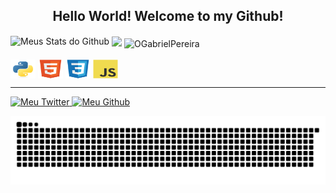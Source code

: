 
<h2 align="center"> Hello World! Welcome to my Github! </h2>

<div>
 
  <img align="center" src="https://github-readme-stats.vercel.app/api?username=OGabrielPereira&show_icons=true&theme=midnight-purple&line_height=27" alt="Meus Stats   do Github" style="max-width:100%;" height="180em">
  
   <img align="center" src="https://github-readme-stats.vercel.app/api/top-langs/?username=OGabrielPereira&theme=midnight-purple&layout=compact" style="max-           width:100%;" height="180em">
 
   <img alt="OGabrielPereira" src="https://github-readme-streak-stats.herokuapp.com?user=OgabrielPereira&theme=midnight-purple" style="max-width:100%;" width="430" align="middle">
 
 </a>
</div>

<br>


<div>
  <img alt="Python" src="https://raw.githubusercontent.com/devicons/devicon/master/icons/python/python-original.svg" style="max-width:100%;" width="40" height="30"   align="middle">
 
  <img alt="Html" src="https://raw.githubusercontent.com/devicons/devicon/master/icons/html5/html5-original.svg" style="max-width:100%;" width="40" height="30"       align="middle">
 
  <img alt="Css" src="https://raw.githubusercontent.com/devicons/devicon/master/icons/css3/css3-original.svg" style="max-width:100%;" width="40" height="30"           align="middle">
 
  <img alt="Javascript" src="https://raw.githubusercontent.com/devicons/devicon/master/icons/javascript/javascript-original.svg" style="max-width:100%;" width="40"   height="30"    align="middle"> 
</div>

<hr>

<div>
 
 <a href="https://twitter.com/Venni__" target= "_blank">
   <img alt="Meu Twitter" src="https://img.shields.io/badge/Twitter-1DA1F2?style=for-the-badge&logo=twitter&logoColor=white" style="max-width:100%;"/>
 </a>
 
 <a href="https://github.com/OGabrielPereira">
   <img alt="Meu Github" src="https://img.shields.io/badge/GitHub-100000?style=for-the-badge&logo=github&logoColor=white" style="max-width:100%;"/>
 </a>
 
   ![Snake animation](https://github.com/OGabrielPereira/OGabrielPereira/blob/output/github-contribution-grid-snake.svg)
 
</div>

